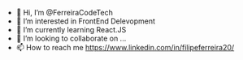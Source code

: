 - 👋 Hi, I’m @FerreiraCodeTech
- 👀 I’m interested in FrontEnd Delevopment
- 🌱 I’m currently learning React.JS
- 💞️ I’m looking to collaborate on ...
- 📫 How to reach me https://www.linkedin.com/in/filipeferreira20/

<!---
FerreiraCodeTech/FerreiraCodeTech is a ✨ special ✨ repository because its `README.md` (this file) appears on your GitHub profile.
You can click the Preview link to take a look at your changes.
--->
